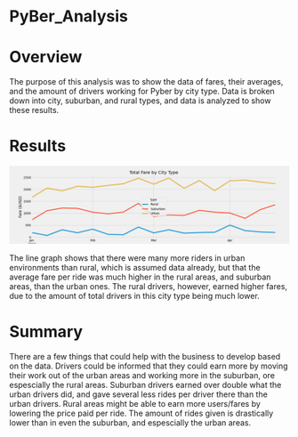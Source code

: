 # PyBer_Analysis

# Overview
The purpose of this analysis was to show the data of fares, their averages, and the amount of drivers
working for Pyber by city type. Data is broken down into city, suburban, and rural types, and 
data is analyzed to show these results.

# Results
![This is an image](https://github.com/sting0312/PyBer_Analysis/blob/main/analysis/Pyber_fare_summary.png)

The line graph shows that there were many more riders in urban environments than rural, which is 
assumed data already, but that the average fare per ride was much higher in the rural areas, and suburban areas, than 
the urban ones.
The rural drivers, however, earned higher fares, due to the amount of total drivers in this city type being much lower.

# Summary
There are a few things that could help with the business to develop based on the data.
Drivers could be informed that they could earn more by moving their work out of the urban areas and working more in the
suburban, ore espescially the rural areas.
Suburban drivers earned over double what the urban drivers did, and gave several less rides per driver there than the urban drivers.
Rural areas might be able to earn more users/fares by lowering the price paid per ride. The amount of rides given is drastically lower than
in even the suburban, and espescially the urban areas.
